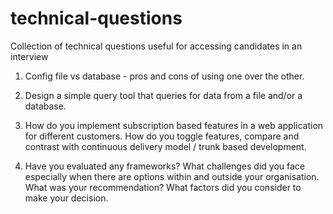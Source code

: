 # technical-questions
Collection of technical questions useful for accessing candidates in an interview

1.  Config file vs database - pros and cons of using one over the other.

2.  Design a simple query tool that queries for data from a file and/or a database.

3.  How do you implement subscription based features in a web application for different customers.  How do you toggle features, compare and contrast with continuous delivery model / trunk based development.

4.  Have you evaluated any frameworks?  What challenges did you face especially when there are options within and outside your organisation.  What was your recommendation?  What factors did you consider to make your decision.
